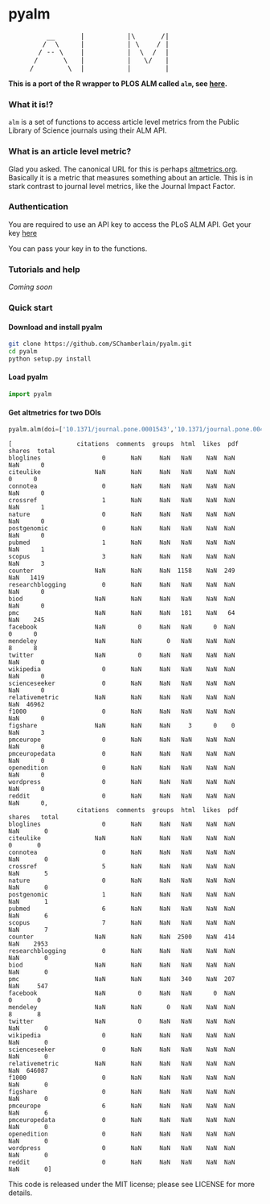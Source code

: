 pyalm
=======

<pre>
         __      | 			|\      /|
        /  \     | 			| \    / |
       / -- \    | 			|  \  /  |
      /      \   | 			|   \/   |
     /        \  |_______ 	|        |
</pre>


**This is a port of the R wrapper to PLOS ALM called `alm`, see [here](https://github.com/ropensci/alm).**


### What it is!?

`alm` is a set of functions to access article level metrics from the Public Library of Science journals using their ALM API. 


### What is an article level metric? 

Glad you asked. The canonical URL for this is perhaps [altmetrics.org](http://altmetrics.org/manifesto/). Basically it is a metric that measures something about an article. This is in stark contrast to journal level metrics, like the Journal Impact Factor. 

### Authentication

You are required to use an API key to access the PLoS ALM API. Get your key [here](http://alm.plos.org/)

You can pass your key in to the functions.

### Tutorials and help

*Coming soon* 

<!-- alm tutorial at rOpenSci website [here](#) -->

### Quick start

#### Download and install pyalm

```bash
git clone https://github.com/SChamberlain/pyalm.git
cd pyalm
python setup.py install
```

#### Load pyalm

```python
import pyalm
```

#### Get altmetrics for two DOIs

```python
pyalm.alm(doi=['10.1371/journal.pone.0001543','10.1371/journal.pone.0040117'], key=<yourplosalmapikey>)
```

```
[                  citations  comments  groups  html  likes  pdf  shares  total
bloglines                 0       NaN     NaN   NaN    NaN  NaN     NaN      0
citeulike               NaN       NaN     NaN   NaN    NaN  NaN       0      0
connotea                  0       NaN     NaN   NaN    NaN  NaN     NaN      0
crossref                  1       NaN     NaN   NaN    NaN  NaN     NaN      1
nature                    0       NaN     NaN   NaN    NaN  NaN     NaN      0
postgenomic               0       NaN     NaN   NaN    NaN  NaN     NaN      0
pubmed                    1       NaN     NaN   NaN    NaN  NaN     NaN      1
scopus                    3       NaN     NaN   NaN    NaN  NaN     NaN      3
counter                 NaN       NaN     NaN  1158    NaN  249     NaN   1419
researchblogging          0       NaN     NaN   NaN    NaN  NaN     NaN      0
biod                    NaN       NaN     NaN   NaN    NaN  NaN     NaN      0
pmc                     NaN       NaN     NaN   181    NaN   64     NaN    245
facebook                NaN         0     NaN   NaN      0  NaN       0      0
mendeley                NaN       NaN       0   NaN    NaN  NaN       8      8
twitter                 NaN         0     NaN   NaN    NaN  NaN     NaN      0
wikipedia                 0       NaN     NaN   NaN    NaN  NaN     NaN      0
scienceseeker             0       NaN     NaN   NaN    NaN  NaN     NaN      0
relativemetric          NaN       NaN     NaN   NaN    NaN  NaN     NaN  46962
f1000                     0       NaN     NaN   NaN    NaN  NaN     NaN      0
figshare                NaN       NaN     NaN     3      0    0     NaN      3
pmceurope                 0       NaN     NaN   NaN    NaN  NaN     NaN      0
pmceuropedata             0       NaN     NaN   NaN    NaN  NaN     NaN      0
openedition               0       NaN     NaN   NaN    NaN  NaN     NaN      0
wordpress                 0       NaN     NaN   NaN    NaN  NaN     NaN      0
reddit                    0       NaN     NaN   NaN    NaN  NaN     NaN      0,
                   citations  comments  groups  html  likes  pdf  shares   total
bloglines                 0       NaN     NaN   NaN    NaN  NaN     NaN       0
citeulike               NaN       NaN     NaN   NaN    NaN  NaN       0       0
connotea                  0       NaN     NaN   NaN    NaN  NaN     NaN       0
crossref                  5       NaN     NaN   NaN    NaN  NaN     NaN       5
nature                    0       NaN     NaN   NaN    NaN  NaN     NaN       0
postgenomic               1       NaN     NaN   NaN    NaN  NaN     NaN       1
pubmed                    6       NaN     NaN   NaN    NaN  NaN     NaN       6
scopus                    7       NaN     NaN   NaN    NaN  NaN     NaN       7
counter                 NaN       NaN     NaN  2500    NaN  414     NaN    2953
researchblogging          0       NaN     NaN   NaN    NaN  NaN     NaN       0
biod                    NaN       NaN     NaN   NaN    NaN  NaN     NaN       0
pmc                     NaN       NaN     NaN   340    NaN  207     NaN     547
facebook                NaN         0     NaN   NaN      0  NaN       0       0
mendeley                NaN       NaN       0   NaN    NaN  NaN       8       8
twitter                 NaN         0     NaN   NaN    NaN  NaN     NaN       0
wikipedia                 0       NaN     NaN   NaN    NaN  NaN     NaN       0
scienceseeker             0       NaN     NaN   NaN    NaN  NaN     NaN       0
relativemetric          NaN       NaN     NaN   NaN    NaN  NaN     NaN  646087
f1000                     0       NaN     NaN   NaN    NaN  NaN     NaN       0
figshare                  0       NaN     NaN   NaN    NaN  NaN     NaN       0
pmceurope                 6       NaN     NaN   NaN    NaN  NaN     NaN       6
pmceuropedata             0       NaN     NaN   NaN    NaN  NaN     NaN       0
openedition               0       NaN     NaN   NaN    NaN  NaN     NaN       0
wordpress                 0       NaN     NaN   NaN    NaN  NaN     NaN       0
reddit                    0       NaN     NaN   NaN    NaN  NaN     NaN       0]
```


This code is released under the MIT license; please see LICENSE for more details.